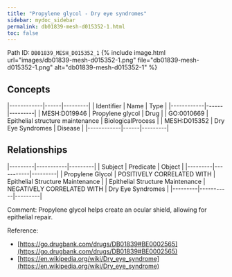 ```yaml
---
title: "Propylene glycol - Dry eye syndromes"
sidebar: mydoc_sidebar
permalink: db01839-mesh-d015352-1.html
toc: false 
---
```



Path ID: `DB01839_MESH_D015352_1`
{% include image.html url="images/db01839-mesh-d015352-1.png" file="db01839-mesh-d015352-1.png" alt="db01839-mesh-d015352-1" %}

## Concepts

|------------|------|---------|
| Identifier | Name | Type    |
|------------|------|---------|
| MESH:D019946 | Propylene glycol | Drug |
| GO:0010669 | Epithelial structure maintenance | BiologicalProcess |
| MESH:D015352 | Dry Eye Syndromes | Disease |
|------------|------|---------|

## Relationships

|---------|-----------|---------|
| Subject | Predicate | Object  |
|---------|-----------|---------|
| Propylene Glycol | POSITIVELY CORRELATED WITH | Epithelial Structure Maintenance |
| Epithelial Structure Maintenance | NEGATIVELY CORRELATED WITH | Dry Eye Syndromes |
|---------|-----------|---------|

Comment: Propylene glycol helps create an ocular shield, allowing for epithelial repair.

Reference: 
  - [https://go.drugbank.com/drugs/DB01839#BE0002565](https://go.drugbank.com/drugs/DB01839#BE0002565)
  - [https://en.wikipedia.org/wiki/Dry_eye_syndrome](https://en.wikipedia.org/wiki/Dry_eye_syndrome)
